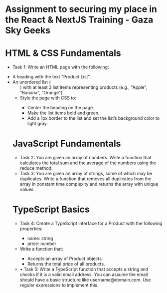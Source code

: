 # Assignment to securing my place in the React & NextJS Training - Gaza Sky Geeks

<h1>HTML & CSS Fundamentals</h1>

<ul>
    <li> Task 1: Write an HTML page with the following:</li>
</ul>
<ul>
    <li> A heading with the text "Product List".</li>
    <li> An unordered list (<ul>) with at least 3 list items representing products (e.g., "Apple", "Banana", "Orange").</li>
    <li> Style the page with CSS to:</li>
    <ul>
        <li> Center the heading on the page.</li>
        <li> Make the list items bold and green.</li>
        <li> Add a 1px border to the list and set the list’s background color to light gray.</li>
    </ul>
</ul>

<h1>JavaScript Fundamentals</h1>

<ul>
    <li> Task 2: You are given an array of numbers. Write a function that calculates the total sum and the average of the numbers using the reduce method.</li>
    <li> Task 3: You are given an array of strings, some of which may be duplicates. Write a function that removes all duplicates from the array in constant time complexity and returns the array with unique values.</li>
</ul>

<h1>TypeScript Basics</h1>

<ul>
    <li> Task 4: Create a TypeScript interface for a Product with the following properties:</li>
    <ul>
        <li> name: string</li>
        <li> price: number</li>
    </ul>
    <li> Write a function that:</li>
    <ul>
        <li> Accepts an array of Product objects.</li>
        <li> Returns the total price of all products.</li>
    </ul>
</ul>

<ul>
    <li>• Task 5: Write a TypeScript function that accepts a string and checks if it is a valid email address. You can assume the email should have a basic structure like username@domain.com. Use regular expressions to implement this.</li>
</ul>
